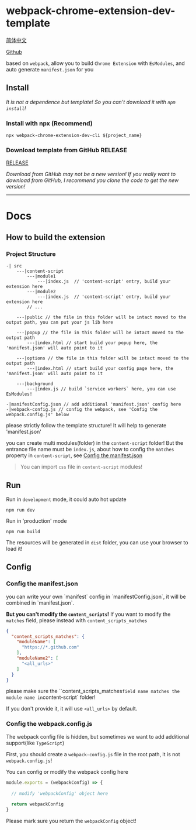 # webpack-chrome-extension-dev-template
[简体中文](https://github.com/HuPeng333/webpack-chrome-extension-dev-template/blob/master/README.md)

[Github](https://github.com/HuPeng333/webpack-chrome-extension-dev-template)

based on `webpack`, allow you to build `Chrome Extension` with `EsModules`, and auto generate `manifest.json` for you 

## Install

*It is not a dependence but template! So you can't download it with `npm install`!*

### Install with npx (Recommend)
```shell
npx webpack-chrome-extension-dev-cli ${project_name}
```

### Download template from GitHub RELEASE
[RELEASE](https://github.com/HuPeng333/webpack-chrome-extension-dev-template/releases)

*Download from GitHub may not be a new version! If you really want to download from GitHub, I recommend you clone the code to get the new version!*

___

# Docs

## How to build the extension

### Project Structure

```text
-| src
    ---|content-script
        ---|module1
            ---|index.js  // 'content-script' entry, build your extension here
        ---|module2
            ---|index.js  // 'content-script' entry, build your extension here
        // ... 
        
    ---|public // the file in this folder will be intact moved to the output path, you can put your js lib here
    
    ---|popup // the file in this folder will be intact moved to the output path
        ---|index.html // start build your popup here, the 'manifest.json' will auto point to it
        
    ---|options // the file in this folder will be intact moved to the output path
        ---|index.html // start build your config page here, the 'manifest.json' will auto point to it
        
    ---|background
        ---|index.js // build `service workers` here, you can use EsModules!
        
-|manifestConfig.json // add additional 'manifest.json' config here
-|webpack-config.js // config the webpack, see 'Config the webpack.config.js' below
```

please strictly follow the template structure! It will help to generate 'manifest.json'

you can create multi modules(folder) in the `content-script` folder!
But the entrance file name must be `index.js`, about how to config the `matches` property in `content-script`,
see [Config the manifest.json](#manifest-config)

> You can import `css` file in `content-script` modules!

## Run
Run in `development` mode, it could auto hot update
```shell
npm run dev
```

Run in 'production' mode
```shell
npm run build
```

The resources will be generated in `dist` folder, you can use your browser to load it!

## Config
<h3 id="manifest-config">Config the manifest.json</h3>
you can write your own `manifest` config in `manifestConfig.json`, it will be combined in `manifest.json`.

**But you can't modify the `content_scripts`!** If you want to modify the `matches` field, please instead with `content_scripts_matches` 
```json
{
  "content_scripts_matches": {
    "moduleName": [
      "https://*.github.com"
    ],
    "moduleName2": [
      "<all_urls>"
    ]
  }
}
```

please make sure the ``content_scripts_matches` field name matches the module name in `content-script` folder!

If you don't provide it, it will use `<all_urls>` by default.

### Config the webpack.config.js

The webpack config file is hidden, but sometimes we want to add additional support(like `TypeScript`)

First, you should create a `webpack-config.js` file in the root path, it is not `webpack.config.js`! 

You can config or modify the webpack config here
```js
module.exports = (webpackConfig) => {
  
  // modify 'webpackConfig' object here
  
  return webpackConfig
}
```

Please mark sure you return the `webpackConfig` object!

